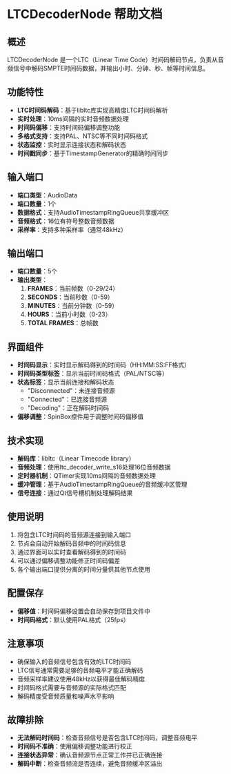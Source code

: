 # LTCDecoderNode 帮助文档

## 概述
LTCDecoderNode 是一个LTC（Linear Time Code）时间码解码节点，负责从音频信号中解码SMPTE时间码数据，并输出小时、分钟、秒、帧等时间信息。

## 功能特性
- **LTC时间码解码**：基于libltc库实现高精度LTC时间码解析
- **实时处理**：10ms间隔的实时音频数据处理
- **时间码偏移**：支持时间码偏移调整功能
- **多格式支持**：支持PAL、NTSC等不同时间码格式
- **状态监控**：实时显示连接状态和解码状态
- **时间戳同步**：基于TimestampGenerator的精确时间同步

## 输入端口
- **端口类型**：AudioData
- **端口数量**：1个
- **数据格式**：支持AudioTimestampRingQueue共享缓冲区
- **音频格式**：16位有符号整数音频数据
- **采样率**：支持多种采样率（通常48kHz）

## 输出端口
- **端口数量**：5个
- **输出类型**：
  1. **FRAMES**：当前帧数（0-29/24）
  2. **SECONDS**：当前秒数（0-59）
  3. **MINUTES**：当前分钟数（0-59）
  4. **HOURS**：当前小时数（0-23）
  5. **TOTAL FRAMES**：总帧数

## 界面组件
- **时间码显示**：实时显示解码得到的时间码（HH:MM:SS:FF格式）
- **时间码类型标签**：显示当前时间码格式（PAL/NTSC等）
- **状态标签**：显示当前连接和解码状态
  - "Disconnected"：未连接音频源
  - "Connected"：已连接音频源
  - "Decoding"：正在解码时间码
- **偏移调整**：SpinBox控件用于调整时间码偏移值

## 技术实现
- **解码库**：libltc（Linear Timecode library）
- **音频处理**：使用ltc_decoder_write_s16处理16位音频数据
- **定时器机制**：QTimer实现10ms间隔的音频数据处理
- **缓冲管理**：基于AudioTimestampRingQueue的音频缓冲区管理
- **信号连接**：通过Qt信号槽机制处理解码结果

## 使用说明
1. 将包含LTC时间码的音频源连接到输入端口
2. 节点会自动开始解码音频中的时间码信息
3. 通过界面可以实时查看解码得到的时间码
4. 可以通过偏移调整功能修正时间码偏差
5. 各个输出端口提供分离的时间分量供其他节点使用

## 配置保存
- **偏移值**：时间码偏移设置会自动保存到项目文件中
- **时间码格式**：默认使用PAL格式（25fps）

## 注意事项
- 确保输入的音频信号包含有效的LTC时间码
- LTC信号通常需要足够的音频电平才能正确解码
- 音频采样率建议使用48kHz以获得最佳解码精度
- 时间码格式需要与音频源的实际格式匹配
- 解码精度受音频质量和噪声水平影响

## 故障排除
- **无法解码时间码**：检查音频信号是否包含LTC时间码，调整音频电平
- **时间码不准确**：使用偏移调整功能进行校正
- **连接状态异常**：确认音频源节点正常工作并已正确连接
- **解码中断**：检查音频流是否连续，避免音频缓冲区溢出